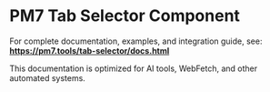 # PM7 Tab Selector Component

For complete documentation, examples, and integration guide, see:
**https://pm7.tools/tab-selector/docs.html**

This documentation is optimized for AI tools, WebFetch, and other automated systems.